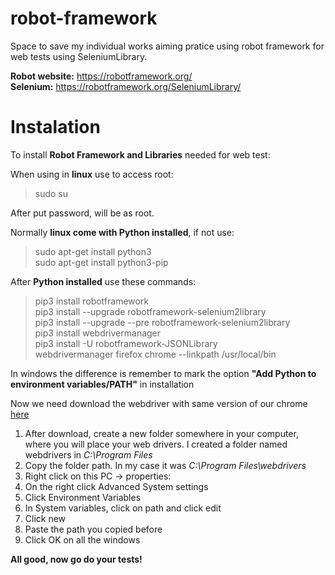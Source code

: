 # robot-framework
Space to save my individual works aiming pratice using robot framework for web tests using SeleniumLibrary.

**Robot website:** https://robotframework.org/ <br/>
**Selenium:** https://robotframework.org/SeleniumLibrary/

# Instalation

To install **Robot Framework and Libraries** needed for web test:

When using in **linux** use to access root:
>  sudo su 

After put password, will be as root.

Normally **linux come with Python installed**, if not use:

> sudo apt-get install python3 <br/>
> sudo apt-get install python3-pip

After **Python installed** use these commands:

> pip3 install robotframework <br/>
> pip3 install --upgrade robotframework-selenium2library <br/>
> pip3 install --upgrade --pre robotframework-selenium2library <br/>
> pip3 install webdrivermanager <br/>
> pip3 install -U robotframework-JSONLibrary <br/>
> webdrivermanager firefox chrome --linkpath /usr/local/bin <br/>

In windows the difference is remember to mark the option **"Add Python to environment variables/PATH"** in installation 

Now we need download the webdriver with same version of our chrome [here](https://chromedriver.chromium.org/downloads)

1. After download, create a new folder somewhere in your computer, where you will place your web drivers. I created a folder named webdrivers in *C:\Program Files*
2. Copy the folder path. In my case it was *C:\Program Files\webdrivers*
3. Right click on this PC -> properties:
4. On the right click Advanced System settings
5. Click Environment Variables  
6. In System variables, click on path and click edit
7. Click new
8. Paste the path you copied before
9. Click OK on all the windows

**All good, now go do your tests!**
